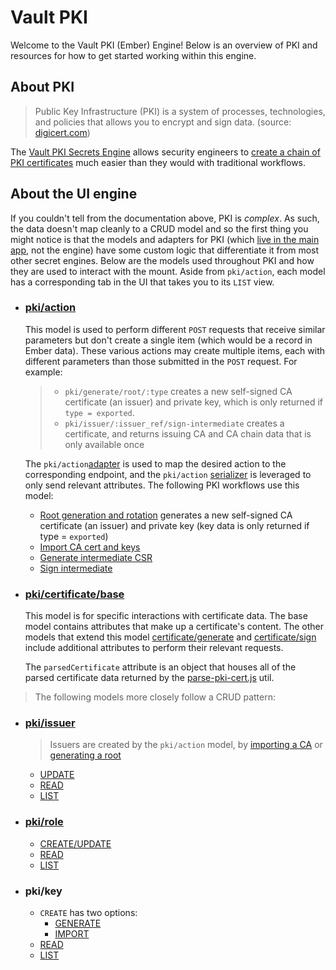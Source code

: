 # Vault PKI

Welcome to the Vault PKI (Ember) Engine! Below is an overview of PKI and resources for how to get started working within this engine.

## About PKI

> Public Key Infrastructure (PKI) is a system of processes, technologies, and policies that allows you to encrypt and sign data. (source: [digicert.com](https://www.digicert.com/what-is-pki))

The [Vault PKI Secrets Engine](https://developer.hashicorp.com/vault/api-docs/secret/pki) allows security engineers to [create a chain of PKI certificates](https://developer.hashicorp.com/vault/tutorials/secrets-management/pki-engine) much easier than they would with traditional workflows.

## About the UI engine

If you couldn't tell from the documentation above, PKI is _complex_. As such, the data doesn't map cleanly to a CRUD model and so the first thing you might notice is that the models and adapters for PKI (which [live in the main app](https://ember-engines.com/docs/addons#using-ember-data), not the engine) have some custom logic that differentiate it from most other secret engines. Below are the models used throughout PKI and how they are used to interact with the mount. Aside from `pki/action`, each model has a corresponding tab in the UI that takes you to its `LIST` view.

- ### [pki/action](../../app/models/pki/action.js)

  This model is used to perform different `POST` requests that receive similar parameters but don't create a single item (which would be a record in Ember data). These various actions may create multiple items, each with different parameters than those submitted in the `POST` request. For example:

  > - `pki/generate/root/:type` creates a new self-signed CA certificate (an issuer) and private key, which is only returned if `type = exported`.
  > - `pki/issuer/:issuer_ref/sign-intermediate` creates a certificate, and returns issuing CA and CA chain data that is only available once

  The `pki/action`[adapter](../../app/adapters/pki/action.js) is used to map the desired action to the corresponding endpoint, and the `pki/action` [serializer](../../app/serializers/pki/action.js) is leveraged to only send relevant attributes. The following PKI workflows use this model:

  - [Root generation and rotation](https://developer.hashicorp.com/vault/api-docs/secret/pki#generate-root) generates a new self-signed CA certificate (an issuer) and private key (key data is only returned if type = `exported`)
  - [Import CA cert and keys](https://developer.hashicorp.com/vault/api-docs/secret/pki#import-ca-certificates-and-keys)
  - [Generate intermediate CSR](https://developer.hashicorp.com/vault/api-docs/secret/pki#generate-intermediate-csr)
  - [Sign intermediate](https://developer.hashicorp.com/vault/api-docs/secret/pki#sign-intermediate)

- ### [pki/certificate/base](../../app/models/pki/certificate/base.js)

  This model is for specific interactions with certificate data. The base model contains attributes that make up a certificate's content. The other models that extend this model [certificate/generate](../../app/models/pki/certificate/generate.js) and [certificate/sign](../../app/models/pki/certificate/sign.js) include additional attributes to perform their relevant requests.

  The `parsedCertificate` attribute is an object that houses all of the parsed certificate data returned by the [parse-pki-cert.js](../../app/utils/parse-pki-cert.js) util.

> The following models more closely follow a CRUD pattern:

- ### [pki/issuer](../../app/models/pki/issuer.js)

  > Issuers are created by the `pki/action` model, by [importing a CA](https://developer.hashicorp.com/vault/api-docs/secret/pki#import-ca-certificates-and-keys) or [generating a root](https://developer.hashicorp.com/vault/api-docs/secret/pki#generate-root)

  - [UPDATE](https://developer.hashicorp.com/vault/api-docs/secret/pki#read-issuer-certificate)
  - [READ](https://developer.hashicorp.com/vault/api-docs/secret/pki#read-issuer-certificate)
  - [LIST](https://developer.hashicorp.com/vault/api-docs/secret/pki#list-issuers)

- ### [pki/role](../../app/models/pki/role.js)

  - [CREATE/UPDATE](https://developer.hashicorp.com/vault/api-docs/secret/pki#create-update-role)
  - [READ](https://developer.hashicorp.com/vault/api-docs/secret/pki#read-role)
  - [LIST](https://developer.hashicorp.com/vault/api-docs/secret/pki#list-roles)

- ### pki/key

  - `CREATE` has two options:
    - [GENERATE](https://developer.hashicorp.com/vault/api-docs/secret/pki#import-ca-certificates-and-keys)
    - [IMPORT](https://developer.hashicorp.com/vault/api-docs/secret/pki#import-key)
  - [READ](https://developer.hashicorp.com/vault/api-docs/secret/pki#read-key)
  - [LIST](https://developer.hashicorp.com/vault/api-docs/secret/pki#list-keys)
